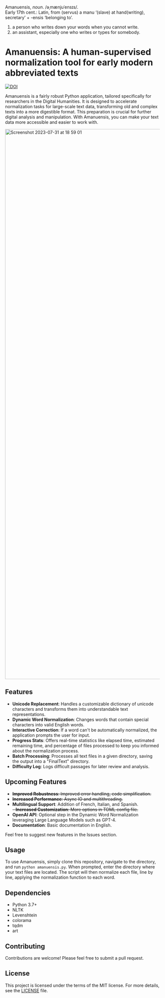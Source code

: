 Amanuensis, *noun*. /əˌmænjuˈensɪs/.  
Early 17th cent.: Latin, from (servus) a manu ‘(slave) at hand(writing), secretary’ + -ensis ‘belonging to’.  
1. a person who writes down your words when you cannot write.
2. an assistant, especially one who writes or types for somebody.  

# Amanuensis: A human-supervised normalization tool for early modern abbreviated texts
[![DOI](https://zenodo.org/badge/DOI/10.5281/zenodo.8224585.svg)](https://doi.org/10.5281/zenodo.8224585)


Amanuensis is a fairly robust Python application, tailored specifically for researchers in the Digital Humanities. It is designed to accelerate normalization tasks for large-scale text data, transforming old and complex texts into a more digestible format. This preparation is crucial for further digital analysis and manipulation. With Amanuensis, you can make your text data more accessible and easier to work with.

<img width="1792" alt="Screenshot 2023-07-31 at 18 59 01" src="https://github.com/Pantagrueliste/Amanuensis/assets/9995536/33ccccc5-4287-4874-891a-e57035e5418e">

## Features

- **Unicode Replacement**: Handles a customizable dictionary of unicode characters and transforms them into understandable text representations.
- **Dynamic Word Normalization**: Changes words that contain special characters into valid English words.
- **Interactive Correction**: If a word can't be automatically normalized, the application prompts the user for input.
- **Progress Stats**: Offers real-time statistics like elapsed time, estimated remaining time, and percentage of files processed to keep you informed about the normalization process.
- **Batch Processing**: Processes all text files in a given directory, saving the output into a "FinalText" directory.
- **Difficulty Log**: Logs difficult passages for later review and analysis.

## Upcoming Features

- ~~**Improved Robustness**: Improved error handling, code simplification.~~
- ~~**Increased Performance**: Async IO and multithreading.~~
- **Multilingual Support**: Addition of French, Italian, and Spanish.  
~~- **Increased Customization**: More options in TOML config file.~~
- **OpenAI API**: Optional step in the Dynamic Word Normalization leveraging Large Language Models such as GPT-4.
- **Documentation**: Basic documentation in English.

Feel free to suggest new features in the Issues section.

## Usage

To use Amanuensis, simply clone this repository, navigate to the directory, and run `python amanuensis.py`. When prompted, enter the directory where your text files are located. The script will then normalize each file, line by line, applying the normalization function to each word. 

## Dependencies

- Python 3.7+
- NLTK
- Levenshtein
- colorama
- tqdm
- art

## Contributing

Contributions are welcome! Please feel free to submit a pull request.

## License

This project is licensed under the terms of the MIT license. For more details, see the [LICENSE](LICENSE.md) file.
